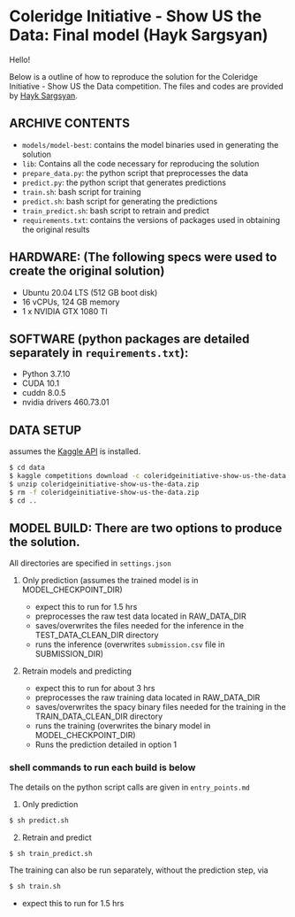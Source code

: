 # Coleridge Initiative - Show US the Data: Final model (Hayk Sargsyan)

Hello!

Below is a outline of how to reproduce the solution for the Coleridge Initiative - Show US the Data competition.
The files and codes are provided by [Hayk Sargsyan](https://www.kaggle.com/sarhayk).

## ARCHIVE CONTENTS
- `models/model-best`: contains the model binaries used in generating the solution
- `lib`: Contains all the code necessary for reproducing the solution
- `prepare_data.py`: the python script that preprocesses the data
- `predict.py`: the python script that generates predictions
- `train.sh`: bash script for training
- `predict.sh`: bash script for generating the predictions
- `train_predict.sh`: bash script to retrain and predict
- `requirements.txt`: contains the versions of packages used in obtaining the original results

## HARDWARE: (The following specs were used to create the original solution)
- Ubuntu 20.04 LTS (512 GB boot disk)
- 16 vCPUs, 124 GB memory
- 1 x NVIDIA GTX 1080 TI

## SOFTWARE (python packages are detailed separately in `requirements.txt`):
- Python 3.7.10
- CUDA 10.1
- cuddn 8.0.5
- nvidia drivers 460.73.01

## DATA SETUP
assumes the [Kaggle API](https://github.com/Kaggle/kaggle-api) is installed.

```bash
$ cd data
$ kaggle competitions download -c coleridgeinitiative-show-us-the-data
$ unzip coleridgeinitiative-show-us-the-data.zip
$ rm -f coleridgeinitiative-show-us-the-data.zip
$ cd ..
```

## MODEL BUILD: There are two options to produce the solution.

All directories are specified in `settings.json`

1. Only prediction (assumes the trained model is in MODEL_CHECKPOINT_DIR)
    - expect this to run for 1.5 hrs
    - preprocesses the raw test data located in RAW_DATA_DIR
    - saves/overwrites the files needed for the inference in the TEST_DATA_CLEAN_DIR directory
    - runs the inference (overwrites `submission.csv` file in SUBMISSION_DIR)

2. Retrain models and predicting
    - expect this to run for about 3 hrs
    - preprocesses the raw training data located in RAW_DATA_DIR
    - saves/overwrites the spacy binary files needed for the training in the TRAIN_DATA_CLEAN_DIR directory
    - runs the training (overwrites the binary model in MODEL_CHECKPOINT_DIR)
    - Runs the prediction detailed in option 1


### shell commands to run each build is below
The details on the python script calls are given in `entry_points.md`

1. Only prediction
```bash
$ sh predict.sh
```

2. Retrain and predict
```bash
$ sh train_predict.sh
```

The training can also be run separately, without the prediction step, via
```bash
$ sh train.sh
```
- expect this to run for 1.5 hrs
